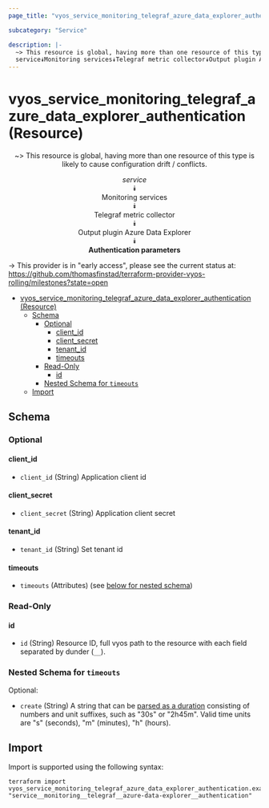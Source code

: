 ```yaml
---
page_title: "vyos_service_monitoring_telegraf_azure_data_explorer_authentication Resource - vyos"

subcategory: "Service"

description: |-
  ~> This resource is global, having more than one resource of this type is likely to cause configuration drift / conflicts.
  service⯯Monitoring services⯯Telegraf metric collector⯯Output plugin Azure Data Explorer⯯Authentication parameters
---
```


# vyos_service_monitoring_telegraf_azure_data_explorer_authentication (Resource)
<center>

~> This resource is global, having more than one resource of this type is likely to cause configuration drift / conflicts.

*service*  
⯯  
Monitoring services  
⯯  
Telegraf metric collector  
⯯  
Output plugin Azure Data Explorer  
⯯  
**Authentication parameters**


</center>

-> This provider is in "early access", please see the current status at: https://github.com/thomasfinstad/terraform-provider-vyos-rolling/milestones?state=open

<!--TOC-->

- [vyos_service_monitoring_telegraf_azure_data_explorer_authentication (Resource)](#vyos_service_monitoring_telegraf_azure_data_explorer_authentication-resource)
  - [Schema](#schema)
    - [Optional](#optional)
      - [client_id](#client_id)
      - [client_secret](#client_secret)
      - [tenant_id](#tenant_id)
      - [timeouts](#timeouts)
    - [Read-Only](#read-only)
      - [id](#id)
    - [Nested Schema for `timeouts`](#nested-schema-for-timeouts)
  - [Import](#import)

<!--TOC-->

<!-- schema generated by tfplugindocs -->
## Schema

### Optional

#### client_id
- `client_id` (String) Application client id
#### client_secret
- `client_secret` (String) Application client secret
#### tenant_id
- `tenant_id` (String) Set tenant id
#### timeouts
- `timeouts` (Attributes) (see [below for nested schema](#nestedatt--timeouts))

### Read-Only

#### id
- `id` (String) Resource ID, full vyos path to the resource with each field separated by dunder (`__`).

<a id="nestedatt--timeouts"></a>
### Nested Schema for `timeouts`

Optional:

- `create` (String) A string that can be [parsed as a duration](https://pkg.go.dev/time#ParseDuration) consisting of numbers and unit suffixes, such as &#34;30s&#34; or &#34;2h45m&#34;. Valid time units are &#34;s&#34; (seconds), &#34;m&#34; (minutes), &#34;h&#34; (hours).

## Import

Import is supported using the following syntax:

```shell
terraform import vyos_service_monitoring_telegraf_azure_data_explorer_authentication.example "service__monitoring__telegraf__azure-data-explorer__authentication"
```
